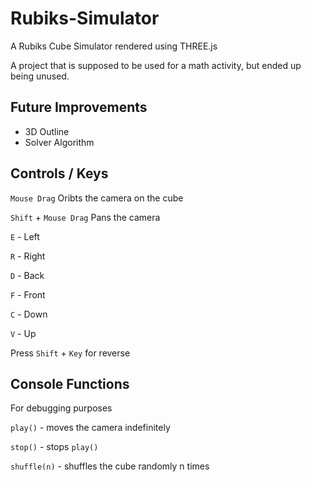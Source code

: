 # Rubiks-Simulator

A Rubiks Cube Simulator rendered using THREE.js

A project that is supposed to be used for a math activity, but ended up being unused.

## Future Improvements

* 3D Outline
* Solver Algorithm

## Controls / Keys

``Mouse Drag`` Oribts the camera on the cube

``Shift`` + ``Mouse Drag`` Pans the camera

``E`` - Left

``R`` - Right

``D`` - Back

``F`` - Front

``C`` - Down

``V`` - Up

Press ``Shift`` + ``Key`` for reverse

## Console Functions

For debugging purposes

`play()` - moves the camera indefinitely

`stop()` - stops `play()`

`shuffle(n)` - shuffles the cube randomly n times
